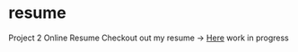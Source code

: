 # resume
Project 2 Online Resume
Checkout out my resume -> [Here](https://jasierragarcia.github.io/resume)
work in progress
